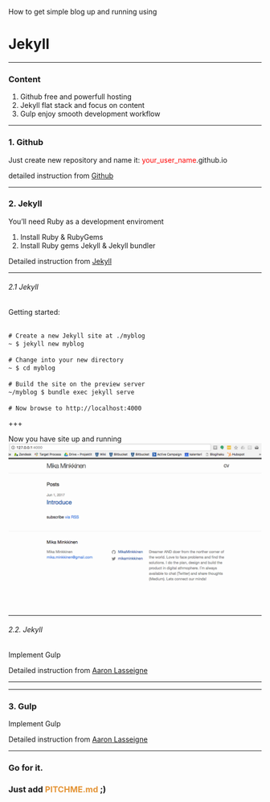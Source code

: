 How to get simple blog up and running using
# Jekyll


---

### Content
1. Github
free and powerfull hosting
2. Jekyll
flat stack and focus on content
3. Gulp
enjoy smooth development workflow

---

### 1. Github

Just create new repository and name it:
<span style="color:red">your_user_name</span>.github.io

detailed instruction from [Github](https://pages.github.com/)


---

### 2. Jekyll

You’ll need Ruby as a development enviroment
<br>
1. Install Ruby & RubyGems
2. Install Ruby gems Jekyll & Jekyll bundler


Detailed instruction from [Jekyll](https://jekyllrb.com/docs/quickstart/)

---

###### 2.1 Jekyll

Getting started:

```

# Create a new Jekyll site at ./myblog
~ $ jekyll new myblog

# Change into your new directory
~ $ cd myblog

# Build the site on the preview server
~/myblog $ bundle exec jekyll serve

# Now browse to http://localhost:4000
```

+++

Now you have site up and running
![Vanilla blog](/img/vanilla-site.png)


---

###### 2.2. Jekyll

Implement Gulp

Detailed instruction from [Aaron Lasseigne](https://aaronlasseigne.com/2016/02/03/using-gulp-with-jekyll/)

---


---

### 3. Gulp

Implement Gulp

Detailed instruction from [Aaron Lasseigne](https://aaronlasseigne.com/2016/02/03/using-gulp-with-jekyll/)

---

### Go for it.
### Just add <span style="color: #e49436; text-transform: none">PITCHME.md</span> ;)
